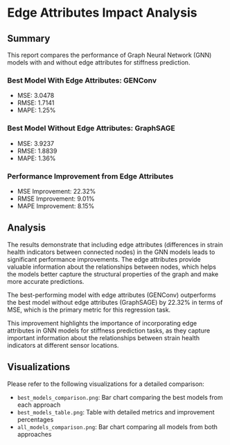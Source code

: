 # Edge Attributes Impact Analysis

## Summary

This report compares the performance of Graph Neural Network (GNN) models with and without edge attributes for stiffness prediction.

### Best Model With Edge Attributes: GENConv
- MSE: 3.0478
- RMSE: 1.7141
- MAPE: 1.25%

### Best Model Without Edge Attributes: GraphSAGE
- MSE: 3.9237
- RMSE: 1.8839
- MAPE: 1.36%

### Performance Improvement from Edge Attributes
- MSE Improvement: 22.32%
- RMSE Improvement: 9.01%
- MAPE Improvement: 8.15%

## Analysis

The results demonstrate that including edge attributes (differences in strain health indicators between connected nodes) in the GNN models leads to significant performance improvements. The edge attributes provide valuable information about the relationships between nodes, which helps the models better capture the structural properties of the graph and make more accurate predictions.

The best-performing model with edge attributes (GENConv) outperforms the best model without edge attributes (GraphSAGE) by 22.32% in terms of MSE, which is the primary metric for this regression task.

This improvement highlights the importance of incorporating edge attributes in GNN models for stiffness prediction tasks, as they capture important information about the relationships between strain health indicators at different sensor locations.

## Visualizations

Please refer to the following visualizations for a detailed comparison:
- `best_models_comparison.png`: Bar chart comparing the best models from each approach
- `best_models_table.png`: Table with detailed metrics and improvement percentages
- `all_models_comparison.png`: Bar chart comparing all models from both approaches

